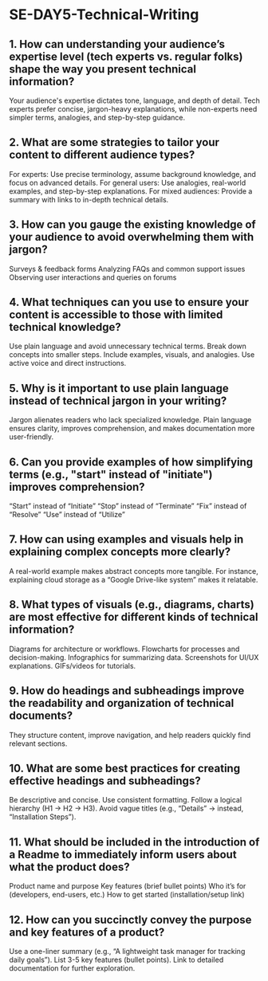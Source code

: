 # SE-DAY5-Technical-Writing
## 1. How can understanding your audience’s expertise level (tech experts vs. regular folks) shape the way you present technical information?
   Your audience's expertise dictates tone, language, and depth of detail. Tech experts prefer concise, jargon-heavy explanations, while non-experts need simpler terms, analogies, and step-by-step guidance.
## 2. What are some strategies to tailor your content to different audience types?
   For experts: Use precise terminology, assume background knowledge, and focus on advanced details.
   For general users: Use analogies, real-world examples, and step-by-step explanations.
   For mixed audiences: Provide a summary with links to in-depth technical details.
## 3. How can you gauge the existing knowledge of your audience to avoid overwhelming them with jargon?
   Surveys & feedback forms
   Analyzing FAQs and common support issues
   Observing user interactions and queries on forums
## 4. What techniques can you use to ensure your content is accessible to those with limited technical knowledge?
   Use plain language and avoid unnecessary technical terms.
   Break down concepts into smaller steps.
   Include examples, visuals, and analogies.
   Use active voice and direct instructions.
## 5. Why is it important to use plain language instead of technical jargon in your writing?
   Jargon alienates readers who lack specialized knowledge. Plain language ensures clarity, improves comprehension, and makes documentation more user-friendly.
## 6. Can you provide examples of how simplifying terms (e.g., "start" instead of "initiate") improves comprehension?
   “Start” instead of “Initiate”
   “Stop” instead of “Terminate”
   “Fix” instead of “Resolve”
   “Use” instead of “Utilize”
## 7. How can using examples and visuals help in explaining complex concepts more clearly?
   A real-world example makes abstract concepts more tangible. For instance, explaining cloud storage as a “Google Drive-like system” makes it relatable.
## 8. What types of visuals (e.g., diagrams, charts) are most effective for different kinds of technical information?
  Diagrams for architecture or workflows.
  Flowcharts for processes and decision-making.
  Infographics for summarizing data.
  Screenshots for UI/UX explanations.
  GIFs/videos for tutorials.
## 9. How do headings and subheadings improve the readability and organization of technical documents?
  They structure content, improve navigation, and help readers quickly find relevant sections.
## 10. What are some best practices for creating effective headings and subheadings?
  Be descriptive and concise.
  Use consistent formatting.
  Follow a logical hierarchy (H1 → H2 → H3).
  Avoid vague titles (e.g., “Details” → instead, “Installation Steps”).
## 11. What should be included in the introduction of a Readme to immediately inform users about what the product does?
  Product name and purpose
  Key features (brief bullet points)
  Who it’s for (developers, end-users, etc.)
  How to get started (installation/setup link)
## 12. How can you succinctly convey the purpose and key features of a product?
  Use a one-liner summary (e.g., “A lightweight task manager for tracking daily goals”).
  List 3-5 key features (bullet points).
  Link to detailed documentation for further exploration.
